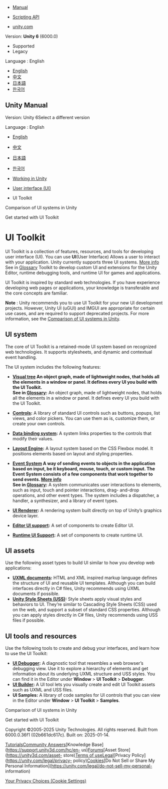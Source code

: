 [](https://docs.unity3d.com)

  * [Manual](../Manual/index.html)
  * [Scripting API](../ScriptReference/index.html)

  * [unity.com](https://unity.com/)

Version: **Unity 6** (6000.0)

  * Supported
  * Legacy

Language : English

  * [English](/Manual/UIElements.html)
  * [中文](/cn/current/Manual/UIElements.html)
  * [日本語](/ja/current/Manual/UIElements.html)
  * [한국어](/kr/current/Manual/UIElements.html)

[](https://docs.unity3d.com)

## Unity Manual

Version: Unity 6Select a different version

Language : English

  * [English](/Manual/UIElements.html)
  * [中文](/cn/current/Manual/UIElements.html)
  * [日本語](/ja/current/Manual/UIElements.html)
  * [한국어](/kr/current/Manual/UIElements.html)

  * [Working in Unity](working-in-unity.html)
  * [User interface (UI)](UIToolkits.html)
  * UI Toolkit

[](UI-system-compare.html)

Comparison of UI systems in Unity

[](UIE-simple-ui-toolkit-workflow.html)

Get started with UI Toolkit

# UI Toolkit

UI Toolkit is a collection of features, resources, and tools for developing
user interface (UI). You can use **UI**(User Interface) Allows a user to
interact with your application. Unity currently supports three UI systems.
[More info](UI-system-compare.html)  
See in [Glossary](Glossary.html#UI) Toolkit to develop custom UI and
extensions for the Unity Editor, runtime debugging tools, and runtime UI for
games and applications.

UI Toolkit is inspired by standard web technologies. If you have experience
developing web pages or applications, your knowledge is transferable and the
core concepts are familiar.

**Note** : Unity recommends you to use UI Toolkit for your new UI development
projects. However, Unity UI (uGUI) and IMGUI are appropriate for certain use
cases, and are required to support deprecated projects. For more information,
see the [Comparison of UI systems in Unity](UI-system-compare.html).

## UI system

The core of UI Toolkit is a retained-mode UI system based on recognized web
technologies. It supports stylesheets, and dynamic and contextual event
handling.

The UI system includes the following features:

  * **[Visual tree](UIE-VisualTree.html) An object graph, made of lightweight nodes, that holds all the elements in a window or panel. It defines every UI you build with the UI Toolkit.  
See in [Glossary](Glossary.html#Visualtree):** An object graph, made of
lightweight nodes, that holds all the elements in a window or panel. It
defines every UI you build with the UI Toolkit.

  * **[Controls](UIE-ElementRef.html):** A library of standard UI controls such as buttons, popups, list views, and color pickers. You can use them as is, customize them, or create your own controls.
  * **[Data binding system](UIE-data-binding.html):** A system links properties to the controls that modify their values.
  * **[Layout Engine](UIE-LayoutEngine.html):** A layout system based on the CSS Flexbox model. It positions elements based on layout and styling properties.
  * **[Event System](UIE-Events.html) A way of sending events to objects in the application based on input, be it keyboard, mouse, touch, or custom input. The Event System consists of a few components that work together to send events. [More info](UIE-Runtime-Event-System.html)  
See in [Glossary](Glossary.html#EventSystem):** A system communicates user
interactions to elements, such as input, touch and pointer interactions, drag-
and-drop operations, and other event types. The system includes a dispatcher,
a handler, a synthesizer, and a library of event types.

  * **[UI Renderer](UIE-ui-renderer.html):** A rendering system built directly on top of Unity’s graphics device layer.
  * **[Editor UI support](UIE-support-for-editor-ui.html):** A set of components to create Editor UI.
  * **[Runtime UI Support](UIE-support-for-runtime-ui.html):** A set of components to create runtime UI.

## UI assets

Use the following asset types to build UI similar to how you develop web
applications:

  * **[UXML documents](UIE-UXML.html):** HTML and XML inspired markup language defines the structure of UI and reusable UI templates. Although you can build interfaces directly in C# files, Unity recommends using UXML documents if possible.
  * **[Unity Style Sheets (USS)](UIE-USS.html):** Style sheets apply visual styles and behaviors to UI. They’re similar to Cascading Style Sheets (CSS) used on the web, and support a subset of standard CSS properties. Although you can apply styles directly in C# files, Unity recommends using USS files if possible.

## UI tools and resources

Use the following tools to create and debug your interfaces, and learn how to
use the UI Toolkit:

  * **[UI Debugger](UIE-ui-debugger.html):** A diagnostic tool that resembles a web browser’s debugging view. Use it to explore a hierarchy of elements and get information about its underlying UXML structure and USS styles. You can find it in the Editor under **Window** > **UI Toolkit** > **Debugger**.
  * **[UI Builder](UIBuilder.html):** A UI tool lets you visually create and edit UI Toolkit assets such as UXML and USS files.
  * **UI Samples:** A library of code samples for UI controls that you can view in the Editor under **Window** > **UI Toolkit** > **Samples**.

[](UI-system-compare.html)

Comparison of UI systems in Unity

[](UIE-simple-ui-toolkit-workflow.html)

Get started with UI Toolkit

Copyright ©2005-2025 Unity Technologies. All rights reserved. Built from
6000.0.36f1 (02b661dc617c). Built on: 2025-01-14.

[Tutorials](https://learn.unity.com/)[Community
Answers](https://answers.unity3d.com)[Knowledge
Base](https://support.unity3d.com/hc/en-
us)[Forums](https://forum.unity3d.com)[Asset Store](https://unity3d.com/asset-
store)[Terms of
use](https://docs.unity3d.com/Manual/TermsOfUse.html)[Legal](https://unity.com/legal)[Privacy
Policy](https://unity.com/legal/privacy-
policy)[Cookies](https://unity.com/legal/cookie-policy)[Do Not Sell or Share
My Personal Information](https://unity.com/legal/do-not-sell-my-personal-
information)

[Your Privacy Choices (Cookie Settings)](javascript:void\(0\);)

